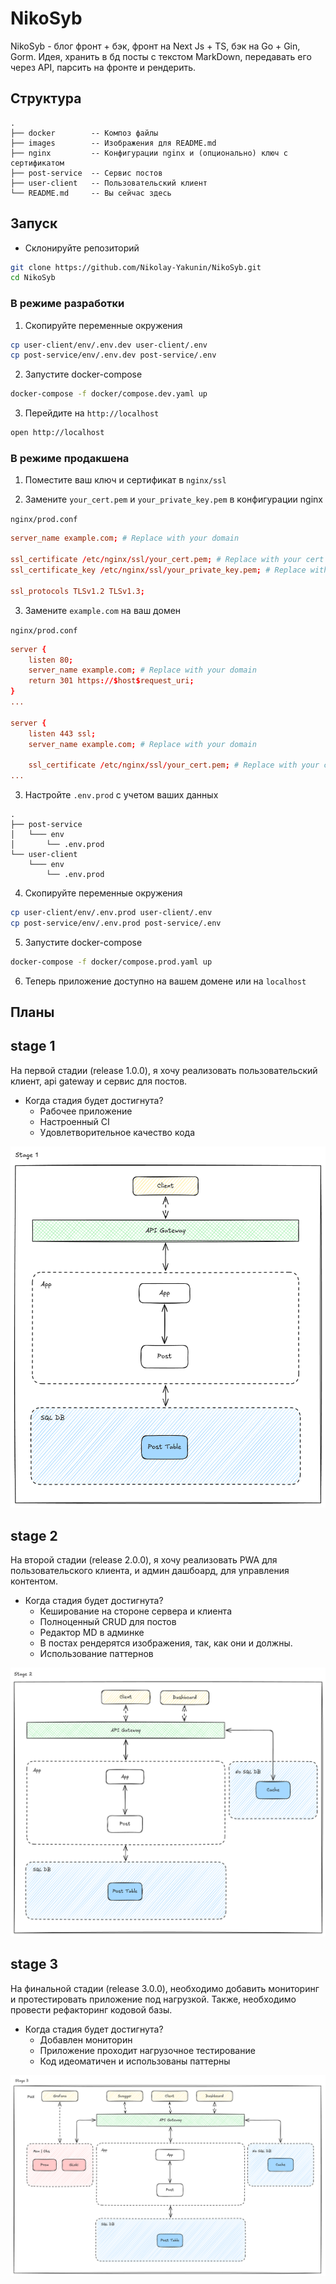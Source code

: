 # NikoSyb

NikoSyb - блог фронт + бэк, фронт на Next Js + TS, бэк на Go + Gin, Gorm. Идея, хранить в бд посты с текстом MarkDown, передавать его через API, парсить на фронте и рендерить.

## Структура
```text
.
├── docker        -- Композ файлы
├── images        -- Изображения для README.md
├── nginx         -- Конфигурации nginx и (опционально) ключ с сертификатом
├── post-service  -- Сервис постов
├── user-client   -- Пользовательский клиент
└── README.md     -- Вы сейчас здесь  
```

## Запуск

- Склонируйте репозиторий

```sh
git clone https://github.com/Nikolay-Yakunin/NikoSyb.git
cd NikoSyb
```

### В режиме разработки

1) Скопируйте переменные окружения
```sh
cp user-client/env/.env.dev user-client/.env
cp post-service/env/.env.dev post-service/.env
```

2) Запустите docker-compose 
```sh
docker-compose -f docker/compose.dev.yaml up
```

3) Перейдите на ```http://localhost```
```sh
open http://localhost
```

### В режиме продакшена

1) Поместите ваш ключ и сертификат в ```nginx/ssl```

2) Замените ```your_cert.pem``` и ```your_private_key.pem``` в конфигурации nginx

```nginx/prod.conf``` 
```conf
server_name example.com; # Replace with your domain

ssl_certificate /etc/nginx/ssl/your_cert.pem; # Replace with your cert
ssl_certificate_key /etc/nginx/ssl/your_private_key.pem; # Replace with your key

ssl_protocols TLSv1.2 TLSv1.3;
```

3) Замените ```example.com``` на ваш домен

```nginx/prod.conf```
```conf
server {
    listen 80;
    server_name example.com; # Replace with your domain
    return 301 https://$host$request_uri;
}
...

server {
    listen 443 ssl;
    server_name example.com; # Replace with your domain

    ssl_certificate /etc/nginx/ssl/your_cert.pem; # Replace with your cert
...
```

3) Настройте ```.env.prod``` с учетом ваших данных
```
.
├── post-service
│   └─── env
│       └── .env.prod
└── user-client
    └─── env
        └── .env.prod 
```

4) Скопируйте переменные окружения
```sh
cp user-client/env/.env.prod user-client/.env
cp post-service/env/.env.prod post-service/.env
```

5) Запустите docker-compose 
```sh
docker-compose -f docker/compose.prod.yaml up
```

6) Теперь приложение доступно на вашем домене или на ```localhost```

## Планы

## stage 1
На первой стадии (release 1.0.0), я хочу реализовать пользовательский клиент, api gateway и сервис для постов. 

- Когда стадия будет достигнута?
  - Рабочее приложение
  - Настроенный CI
  - Удовлетворительное качество кода

![stage 1 arch](images/stage1.png)


## stage 2
На второй стадии (release 2.0.0), я хочу реализовать PWA для пользовательского клиента, и админ дашбоард, для управления контентом.

- Когда стадия будет достигнута?
  - Кеширование на стороне сервера и клиента
  - Полноценный CRUD для постов
  - Редактор MD в админке
  - В постах рендерятся изображения, так, как они и должны.
  - Использование паттернов

![stage 2 arch](images/stage2.png)

## stage 3
На финальной стадии (release 3.0.0), необходимо добавить мониторинг и протестировать приложение под нагрузкой. Также, необходимо провести рефакторинг кодовой базы.

- Когда стадия будет достигнута?
  - Добавлен мониторин
  - Приложение проходит нагрузочное тестирование
  - Код идеоматичен и использованы паттерны

![stage 3 arch](images/stage3.png)
